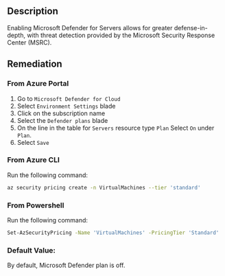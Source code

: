 ## Description

Enabling Microsoft Defender for Servers allows for greater defense-in-depth, with threat detection provided by the Microsoft Security Response Center (MSRC).

## Remediation

### From Azure Portal

  1. Go to `Microsoft Defender for Cloud`
  2. Select `Environment Settings` blade
  3. Click on the subscription name
  4. Select the `Defender plans` blade
  5. On the line in the table for `Servers` resource type `Plan` Select `On` under `Plan`.
  6. Select `Save`

### From Azure CLI

Run the following command:

```bash
az security pricing create -n VirtualMachines --tier 'standard'
```

### From Powershell

Run the following command:

```bash
Set-AzSecurityPricing -Name 'VirtualMachines' -PricingTier 'Standard'
```

### Default Value:

By default, Microsoft Defender plan is off.